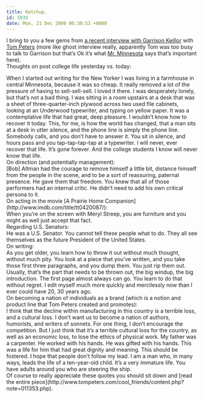 ```yaml
---
title: Ketchup.
id: 5935
date: Mon, 21 Dec 2009 06:30:53 +0000
---
```


I bring to you a few gems from [a recent interview with Garrison Keillor](http://www.tompeters.com/cool_friends/content.php?note=011353.php) with [Tom Peters](http://www.tompeters.com/toms_world/press_kit/who_is.php) (more like ghost interview really, apparently Tom was too busy to talk to Garrison but that’s Ok it’s what [Mr. Minnesota](http://prairiehome.publicradio.org/features/deskofgk/) says that’s important here).  
 Thoughts on post college life yesterday vs. today:

<div class="quote">When I started out writing for the New Yorker I was living in a farmhouse in central Minnesota, because it was so cheap. It really removed a lot of the pressure of having to sell-sell-sell. I loved it there. I was desperately lonely, but that’s not a bad thing.  
 I was sitting in a room upstairs at a desk that was a sheet of three-quarter-inch plywood across two used file cabinets, looking at an Underwood typewriter, and typing on yellow paper. It was a contemplative life that had great, deep pleasure. I wouldn’t know how to recover it today.  
 This, for me, is how the world has changed, that a man sits at a desk in utter silence, and the phone line is simply the phone line. Somebody calls, and you don’t have to answer it. You sit in silence, and hours pass and you tap-tap-tap-tap at a typewriter. I will never, ever recover that life. It’s gone forever. And the college students I know will never know that life.</div>On direction (and potentially management):

<div class="quote">[Bob] Altman had the courage to remove himself a little bit, distance himself from the people in the scene, and to be a sort of reassuring, paternal presence. He gave them that freedom. You knew that all of those performers had an internal critic. He didn’t need to add his own critical persona to it.</div>On acting in the movie [A Prairie Home Companion](http://www.imdb.com/title/tt0420087/):

<div class="quote">When you’re on the screen with Meryl Streep, you are furniture and you might as well just accept that fact.</div>Regarding U.S. Senators:

<div class="quote">He was a U.S. Senator. You cannot tell these people what to do. They all see themselves as the future President of the United States.</div>On writing:

<div class="quote">As you get older, you learn how to throw it out without much thought, without much pity. You look at a piece that you’ve written, and you take those first three paragraphs, and you dump them. You just rip them out. Usually, that’s the part that needs to be thrown out, the big windup, the big introduction. The first page almost always can go. You learn to do that without regret. I edit myself much more quickly and mercilessly now than I ever could have 20, 30 years ago.</div>On becoming a nation of individuals as a brand (which is a notion and product line that Tom Peters created and promotes):

<div class="quote">I think that the decline within manufacturing in this country is a terrible loss, and a cultural loss. I don’t want us to become a nation of authors, humorists, and writers of sonnets. For one thing, I don’t encourage the competition. But I just think that it’s a terrible cultural loss for the country, as well as an economic loss, to lose the ethics of physical work.  
 My father was a carpenter. He worked with his hands. He was gifted with his hands. This was a life for him that had great dignity and meaning. This should be fostered. I hope that people don’t follow my lead. I am a man who, in many ways, leads the life of a ten-year-old child. It’s a very immature life. You have adults around you who are steering the ship.</div>Of course to really appreciate these quotes you should sit down and [read the entire piece](http://www.tompeters.com/cool_friends/content.php?note=011353.php).


